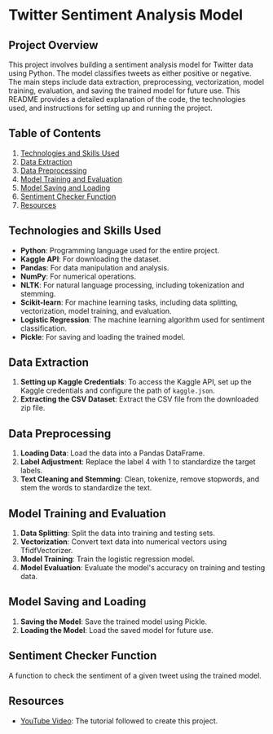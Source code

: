 # Twitter Sentiment Analysis Model

## Project Overview
This project involves building a sentiment analysis model for Twitter data using Python. The model classifies tweets as either positive or negative. The main steps include data extraction, preprocessing, vectorization, model training, evaluation, and saving the trained model for future use. This README provides a detailed explanation of the code, the technologies used, and instructions for setting up and running the project.

## Table of Contents
1. [Technologies and Skills Used](#technologies-and-skills-used)
2. [Data Extraction](#data-extraction)
3. [Data Preprocessing](#data-preprocessing)
4. [Model Training and Evaluation](#model-training-and-evaluation)
5. [Model Saving and Loading](#model-saving-and-loading)
6. [Sentiment Checker Function](#sentiment-checker-function)
7. [Resources](#resources)

## Technologies and Skills Used
- **Python**: Programming language used for the entire project.
- **Kaggle API**: For downloading the dataset.
- **Pandas**: For data manipulation and analysis.
- **NumPy**: For numerical operations.
- **NLTK**: For natural language processing, including tokenization and stemming.
- **Scikit-learn**: For machine learning tasks, including data splitting, vectorization, model training, and evaluation.
- **Logistic Regression**: The machine learning algorithm used for sentiment classification.
- **Pickle**: For saving and loading the trained model.

## Data Extraction
1. **Setting up Kaggle Credentials**: To access the Kaggle API, set up the Kaggle credentials and configure the path of `kaggle.json`.
2. **Extracting the CSV Dataset**: Extract the CSV file from the downloaded zip file.

## Data Preprocessing
1. **Loading Data**: Load the data into a Pandas DataFrame.
2. **Label Adjustment**: Replace the label 4 with 1 to standardize the target labels.
3. **Text Cleaning and Stemming**: Clean, tokenize, remove stopwords, and stem the words to standardize the text.

## Model Training and Evaluation
1. **Data Splitting**: Split the data into training and testing sets.
2. **Vectorization**: Convert text data into numerical vectors using TfidfVectorizer.
3. **Model Training**: Train the logistic regression model.
4. **Model Evaluation**: Evaluate the model's accuracy on training and testing data.

## Model Saving and Loading
1. **Saving the Model**: Save the trained model using Pickle.
2. **Loading the Model**: Load the saved model for future use.

## Sentiment Checker Function
A function to check the sentiment of a given tweet using the trained model.

## Resources
- [YouTube Video](https://youtu.be/4YGkfAd2iXM?si=SDC_RAdtGnnEo0Ru): The tutorial followed to create this project.
